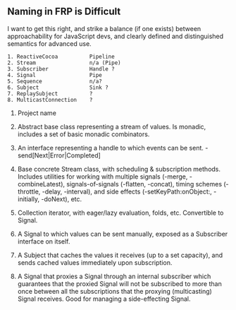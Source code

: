 Naming in FRP is Difficult
--------------------------

I want to get this right, and strike a balance (if one exists) between approachability for JavaScript devs, and clearly defined and distinguished semantics for advanced use.

```
1. ReactiveCocoa          Pipeline
2. Stream                 n/a (Pipe)
3. Subscriber             Handle ?
4. Signal                 Pipe
5. Sequence               n/a?
6. Subject                Sink ?
7. ReplaySubject          ?
8. MulticastConnection    ?
```

 1. Project name

 2. Abstract base class representing a stream of values. Is monadic, includes a set of basic monadic combinators.

 3. An interface representing a handle to which events can be sent. -send[Next|Error|Completed]

 4. Base concrete Stream class, with scheduling & subscription methods. Includes utilities for working with multiple signals (-merge, -combineLatest), signals-of-signals (-flatten, -concat), timing schemes (-throttle, -delay, -interval), and side effects (-setKeyPath:onObject:, -initially, -doNext), etc.

 5. Collection iterator, with eager/lazy evaluation, folds, etc. Convertible to Signal.

 6. A Signal to which values can be sent manually, exposed as a Subscriber interface on itself.

 7. A Subject that caches the values it receives (up to a set capacity), and sends cached values immediately upon subscription.

 8. A Signal that proxies a Signal through an internal subscriber which guarantees that the proxied Signal will not be subscribed to more than once between all the subscriptions that the proxying (multicasting) Signal receives. Good for managing a side-effecting Signal.
